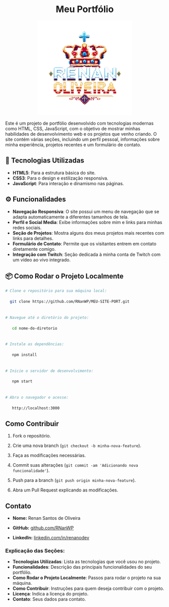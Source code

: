 <h1 align="center"> Meu Portfólio </h1>

<p align="center">
<!-- ![Imagem do projeto ](assets/favicon3.png) -->
<img src="./assets/favicon3.png" alt="Logo do StoryTales AI" width="300">
</p>

Este é um projeto de portfólio desenvolvido com tecnologias modernas como HTML, CSS, JavaScript, com o objetivo de mostrar minhas habilidades de desenvolvimento web e os projetos que venho criando. O site contém várias seções, incluindo um perfil pessoal, informações sobre minha experiência, projetos recentes e um formulário de contato.

## 🚀 Tecnologias Utilizadas

- **HTML5**: Para a estrutura básica do site.
- **CSS3**: Para o design e estilização responsiva.
- **JavaScript**: Para interação e dinamismo nas páginas.

## ⚙️ Funcionalidades

- **Navegação Responsiva**: O site possui um menu de navegação que se adapta automaticamente a diferentes tamanhos de tela.
- **Perfil e Social Media**: Exibe informações sobre mim e links para minhas redes sociais.
- **Seção de Projetos**: Mostra alguns dos meus projetos mais recentes com links para detalhes.
- **Formulário de Contato**: Permite que os visitantes entrem em contato diretamente comigo.
- **Integração com Twitch**: Seção dedicada à minha conta de Twitch com um vídeo ao vivo integrado.

## 📦 Como Rodar o Projeto Localmente

```bash
# Clone o repositório para sua máquina local:

  git clone https://github.com/RNanWP/MEU-SITE-PORT.git


# Navegue até o diretório do projeto:

   cd nome-do-diretorio


# Instale as dependências:

   npm install


# Inicie o servidor de desenvolvimento:

   npm start


# Abra o navegador e acesse:

   http://localhost:3000

```

## Como Contribuir

1. Fork o repositório.

2. Crie uma nova branch (`git checkout -b minha-nova-feature`).

3. Faça as modificações necessárias.

4. Commit suas alterações (`git commit -am 'Adicionando nova funcionalidade'`).

5. Push para a branch (`git push origin minha-nova-feature`).

6. Abra um Pull Request explicando as modificações.

## Contato

- **Nome:** Renan Santos de Oliveira
<!-- E-mail: seuemail@exemplo.com -->
- **GitHub:** [github.com/RNanWP](https://github.com/RNanWP)

- **LinkedIn:** [linkedin.com/in/renanodev](https://www.linkedin.com/in/renanodev/)

### Explicação das Seções:

- **Tecnologias Utilizadas**: Lista as tecnologias que você usou no projeto.
- **Funcionalidades**: Descrição das principais funcionalidades do seu portfólio.
- **Como Rodar o Projeto Localmente**: Passos para rodar o projeto na sua máquina.
- **Como Contribuir**: Instruções para quem deseja contribuir com o projeto.
- **Licença**: Indica a licença do projeto.
- **Contato**: Seus dados para contato.
